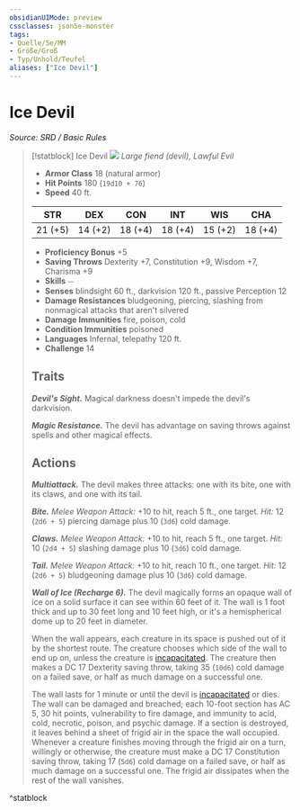 ```yaml
---
obsidianUIMode: preview
cssclasses: json5e-monster
tags:
- Quelle/5e/MM
- Größe/Groß
- Typ/Unhold/Teufel
aliases: ["Ice Devil"]
---
```

# Ice Devil
*Source: SRD / Basic Rules*  

> [!statblock] Ice Devil
> ![](compendium/bestiary/fiend/token/ice-devil.png#token)
> *Large fiend (devil), Lawful Evil*
> 
> - **Armor Class** 18  (natural armor)
> - **Hit Points** 180 (`19d10 + 76`)
> - **Speed** 40 ft.
> 
> |STR|DEX|CON|INT|WIS|CHA|
> |:---:|:---:|:---:|:---:|:---:|:---:|
> |21 (+5)|14 (+2)|18 (+4)|18 (+4)|15 (+2)|18 (+4)|
> 
> - **Proficiency Bonus** +5
> - **Saving Throws** Dexterity +7, Constitution +9, Wisdom +7, Charisma +9
> - **Skills** ⏤
> - **Senses** blindsight 60 ft., darkvision 120 ft., passive Perception 12
> - **Damage Resistances** bludgeoning, piercing, slashing from nonmagical attacks that aren't silvered
> - **Damage Immunities** fire, poison, cold
> - **Condition Immunities** poisoned
> - **Languages** Infernal, telepathy 120 ft.
> - **Challenge** 14
> 
> ## Traits
> 
> ***Devil's Sight.*** Magical darkness doesn't impede the devil's darkvision.
> 
> ***Magic Resistance.*** The devil has advantage on saving throws against spells and other magical effects.
> 
> ## Actions
> 
> ***Multiattack.*** The devil makes three attacks: one with its bite, one with its claws, and one with its tail.
> 
> ***Bite.*** *Melee Weapon Attack:* +10 to hit, reach 5 ft., one target. *Hit:* 12 (`2d6 + 5`) piercing damage plus 10 (`3d6`) cold damage.
> 
> ***Claws.*** *Melee Weapon Attack:* +10 to hit, reach 5 ft., one target. *Hit:* 10 (`2d4 + 5`) slashing damage plus 10 (`3d6`) cold damage.
> 
> ***Tail.*** *Melee Weapon Attack:* +10 to hit, reach 10 ft., one target. *Hit:* 12 (`2d6 + 5`) bludgeoning damage plus 10 (`3d6`) cold damage.
> 
> ***Wall of Ice (Recharge 6).*** The devil magically forms an opaque wall of ice on a solid surface it can see within 60 feet of it. The wall is 1 foot thick and up to 30 feet long and 10 feet high, or it's a hemispherical dome up to 20 feet in diameter.
> 
> When the wall appears, each creature in its space is pushed out of it by the shortest route. The creature chooses which side of the wall to end up on, unless the creature is [incapacitated](rules/conditions.md#incapacitated). The creature then makes a DC 17 Dexterity saving throw, taking 35 (`10d6`) cold damage on a failed save, or half as much damage on a successful one.
> 
> The wall lasts for 1 minute or until the devil is [incapacitated](rules/conditions.md#incapacitated) or dies. The wall can be damaged and breached; each 10-foot section has AC 5, 30 hit points, vulnerability to fire damage, and immunity to acid, cold, necrotic, poison, and psychic damage. If a section is destroyed, it leaves behind a sheet of frigid air in the space the wall occupied. Whenever a creature finishes moving through the frigid air on a turn, willingly or otherwise, the creature must make a DC 17 Constitution saving throw, taking 17 (`5d6`) cold damage on a failed save, or half as much damage on a successful one. The frigid air dissipates when the rest of the wall vanishes.
^statblock